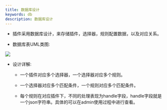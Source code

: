 ```yaml
---
title: 数据库设计
keywords: db
description: 数据库设计
---
```



* 插件采用数据库设计，来存储插件，选择器，规则配置数据，以及对应关系。

* 数据库表UML类图:

 ![](https://yu199195.github.io/images/soul/soul-db.png)

* 设计详解:
  
   * 一个插件对应多个选择器，一个选择器对应多个规则。

   * 一个选择器对应多个匹配条件，一个规则对应多个匹配条件。

   * 每个规则在对应插件下，不同的处理表现为handle字段，handle字段就是一个json字符串。具体的可以在admin使用过程中进行查看。